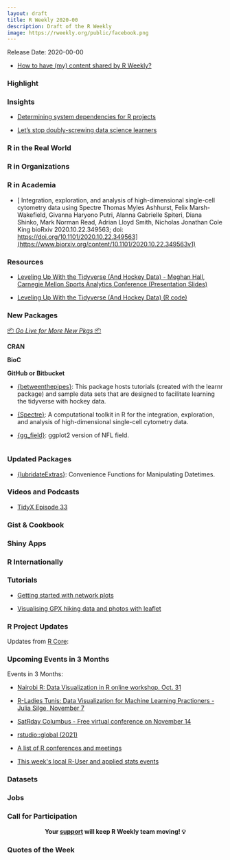 ```yaml
---
layout: draft
title: R Weekly 2020-00
description: Draft of the R Weekly
image: https://rweekly.org/public/facebook.png
---
```


Release Date: 2020-00-00

+ [How to have (my) content shared by R Weekly?](https://github.com/rweekly/rweekly.org#how-to-have-my-content-shared-by-r-weekly)


###  Highlight



### Insights

+ [Determining system dependencies for R projects](https://mdneuzerling.com/post/determining-system-dependencies-for-r-projects/)

+ [Let’s stop doubly-screwing data science learners](https://milesmcbain.micro.blog/2020/10/28/lets-stop-doublyscrewing.html)

### R in the Real World



###  R in Organizations



###  R in Academia

+ [ Integration, exploration, and analysis of high-dimensional single-cell cytometry data using Spectre
Thomas Myles Ashhurst, Felix Marsh-Wakefield, Givanna Haryono Putri, Alanna Gabrielle Spiteri, Diana Shinko, Mark Norman Read, Adrian Lloyd Smith, Nicholas Jonathan Cole King
bioRxiv 2020.10.22.349563; doi: https://doi.org/10.1101/2020.10.22.349563](https://www.biorxiv.org/content/10.1101/2020.10.22.349563v1)

###  Resources

+ [Leveling Up With the Tidyverse (And Hockey Data) - Meghan Hall, Carnegie Mellon Sports Analytics Conference (Presentation Slides)](https://meghan.rbind.io/slides/hall_cmsac.html#1)

+ [Leveling Up With the Tidyverse (And Hockey Data) (R code)](https://github.com/meghall06/personal-website/blob/master/static/CMSAC_code.R)

###  New Packages

<p class="added-hostname"><a href="https://rweekly.org/live" target="_blank" class="externalLink">📦 <i>Go Live for More New Pkgs</i> 📦</a></p>

**CRAN**



**BioC**



**GitHub or Bitbucket**

+ [{betweenthepipes}](https://github.com/meghall06/betweenthepipes): This package hosts tutorials (created with the learnr package) and sample data sets that are designed to facilitate learning the tidyverse with hockey data.

+ [{Spectre}](https://github.com/ImmuneDynamics/Spectre): A computational toolkit in R for the integration, exploration, and analysis of high-dimensional single-cell cytometry data.

+ [{gg_field}](https://github.com/mlfurman3/gg_field):  ggplot2 version of NFL field.

![]()

### Updated Packages

+ [{lubridateExtras}](https://github.com/ellisvalentiner/lubridateExtras):  Convenience Functions for Manipulating Datetimes.

###  Videos and Podcasts

+ [TidyX Episode 33](https://www.youtube.com/watch?v=j0gj438orbs)

### Gist & Cookbook



### Shiny Apps



### R Internationally



###  Tutorials

+ [Getting started with network plots](https://johnmackintosh.net/blog/2020-10-25-network-plots/)

+ [Visualising GPX hiking data and photos with leaflet](https://marionlouveaux.fr/blog/gpx-tracks-and-leaflet-interactive-map/)

<!--<div class="post-more-begin></div><div class="post-more-end"></div>-->

###  R Project Updates

Updates from [R Core](http://developer.r-project.org/blosxom.cgi/R-devel/NEWS):


###  Upcoming Events in 3 Months

Events in 3 Months:

+ [Nairobi R: Data Visualization in R online workshop. Oct. 31](https://www.eventbrite.co.uk/e/data-visualization-in-r-tickets-125336233047)

+ [R-Ladies Tunis: Data Visualization for Machine Learning Practioners - Julia Silge, November 7](https://www.meetup.com/rladies-tunis/events/274142166/)

+ [SatRday Columbus - Free virtual conference on November 14](https://columbus2020.satrdays.org/)

+ [rstudio::global (2021)](https://blog.rstudio.com/2020/10/16/rstudio-global-2021/)

+ [A list of R conferences and meetings](https://jumpingrivers.github.io/meetingsR/events.html)

+ [This week's local R-User and applied stats events](https://community.rstudio.com/c/irl)

### Datasets

### Jobs




###  Call for Participation


<p class="hide-support added-hostname support-rweekly" style="text-align: center;font-weight: bold;">Your <a class="non-visited externalLink" href="https://www.patreon.com/rweekly" onclick="pas(this)">support</a> will keep R Weekly team moving! 💡</p>

###  Quotes of the Week
